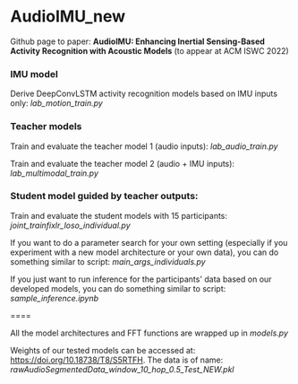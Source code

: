 # AudioIMU_new

Github page to paper: **AudioIMU: Enhancing Inertial Sensing-Based Activity Recognition with Acoustic Models** (to appear at ACM ISWC 2022)

### IMU model

Derive DeepConvLSTM activity recognition models based on IMU inputs only: _lab_motion_train.py_

### Teacher models

Train and evaluate the teacher model 1 (audio inputs): _lab_audio_train.py_

Train and evaluate the teacher model 2 (audio + IMU inputs): _lab_multimodal_train.py_

### Student model guided by teacher outputs:

Train and evaluate the student models with 15 participants: _joint_trainfixlr_loso_individual.py_ 

If you want to do a parameter search for your own setting (especially if you experiment with a new model architecture or your own data), you can do something similar to script: _main_args_individuals.py_

If you just want to run inference for the participants' data based on our developed models, you can do something similar to script: _sample_inference.ipynb_

====

All the model architectures and FFT functions are wrapped up in _models.py_ 

Weights of our tested models can be accessed at: https://doi.org/10.18738/T8/S5RTFH. The data is of name: _rawAudioSegmentedData_window_10_hop_0.5_Test_NEW.pkl_
